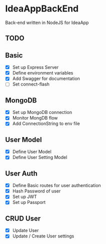 # IdeaAppBackEnd

Back-end written in NodeJS for IdeaApp

## TODO

## Basic

- [x] Set up Express Server
- [x] Define environment variables
- [x] Add Swagger for documentation
- [ ] Set connect-flash

## MongoDB

- [x] Set up MongoDB connection
- [x] Monitor MongDB flow
- [x] Add ConnectionString to env file

## User Model

- [x] Define User Model
- [x] Define User Setting Model

## User Auth

- [x] Define Basic routes for user authentication
- [x] Hash Password of user
- [x] Set up JWT
- [x] Set up Passport

## CRUD User

- [x] Update User
- [x] Update / Create User settings
